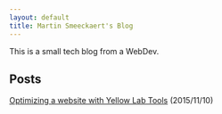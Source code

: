 ```yaml
---
layout: default
title: Martin Smeeckaert's Blog
---
```


This is a small tech blog from a WebDev.

## Posts

[Optimizing a website with Yellow Lab Tools](post/001-optimizing-with-yellow-lab-tools) (2015/11/10)
